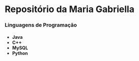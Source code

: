 <h1>Repositório da Maria Gabriella</h1>

<h3>Linguagens de Programação</h3>
<h4>
  <ul>
  <li>Java</li>
  <li>C++</li>
  <li>MySQL</li>
  <li>Python</li>
  </ul>
</h4>
